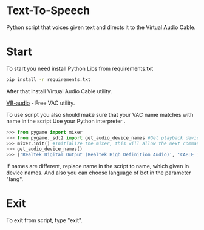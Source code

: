 # Text-To-Speech
Python script that voices given text and directs it to the Virtual Audio Cable.

# Start
To start you need install Python Libs from requirements.txt

```sh
pip install -r requirements.txt
```

After that install Virtual Audio Cable utility.


[VB-audio](https://vb-audio.com/Cable/) - Free VAC utility.


To use script you also should make sure that your VAC name matches with name in the script
Use your Python interpreter .

```py
>>> from pygame import mixer
>>> from pygame._sdl2 import get_audio_device_names #Get playback device names
>>> mixer.init() #Initialize the mixer, this will allow the next commands to work
>>> get_audio_device_names()
>>> ['Realtek Digital Output (Realtek High Definition Audio)', 'CABLE Input (VB-Audio Virtual Cable)', 'Динамики (Realtek High Definition Audio)', 'XV272 P (NVIDIA High Definition Audio)']
```

If names are different, replace name in the script to name, which given in device names.
And also you can choose language of bot in the parameter "lang".

# Exit
To exit from script, type "exit".
